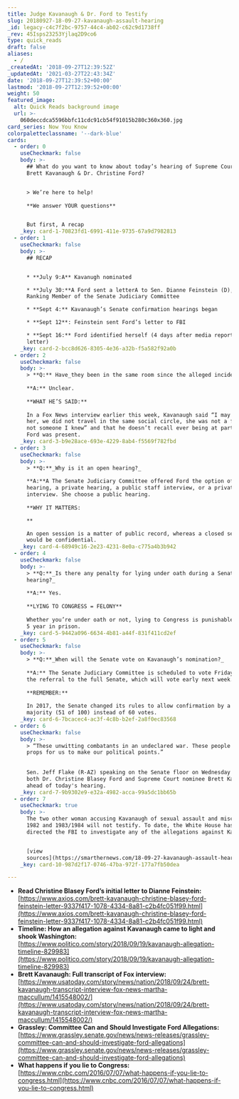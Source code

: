 ```yaml
---
title: Judge Kavanaugh & Dr. Ford to Testify
slug: 20180927-18-09-27-kavanaugh-assault-hearing
_id: legacy-c4c7f2bc-9757-44c4-ab02-c62c9d1738ff
_rev: 45Isps23253Yjlaq2D9co6
type: quick_reads
draft: false
aliases:
  - /
_createdAt: '2018-09-27T12:39:52Z'
_updatedAt: '2021-03-27T22:43:34Z'
date: '2018-09-27T12:39:52+00:00'
lastmod: '2018-09-27T12:39:52+00:00'
weight: 50
featured_image:
  alt: Quick Reads background image
  url: >-
    060deccdca5596bbfc11cdc91cb54f91015b280c360x360.jpg
card_series: Now You Know
colorpaletteclassname: '--dark-blue'
cards:
  - order: 0
    useCheckmark: false
    body: >-
      ## What do you want to know about today’s hearing of Supreme Court nominee
      Brett Kavanaugh & Dr. Christine Ford?


      > We’re here to help!  
        
      **We answer YOUR questions**


      But first, A recap
    _key: card-1-70823fd1-6991-411e-9735-67a9d7982813
  - order: 1
    useCheckmark: false
    body: >-
      ## RECAP


      * **July 9:A** Kavanugh nominated

      * **July 30:**A Ford sent a letterA to Sen. Dianne Feinstein (D), a
      Ranking Member of the Senate Judiciary Committee

      * **Sept 4:** Kavanaugh’s Senate confirmation hearings began

      * **Sept 12**: Feinstein sent Ford’s letter to FBI

      * **Sept 16:** Ford identified herself (4 days after media reports on
      letter)
    _key: card-2-bcc8d626-8305-4e36-a32b-f5a582f92a0b
  - order: 2
    useCheckmark: false
    body: >-
      > **Q:** Have_they been in the same room since the alleged incident?_  
        
      **A:** Unclear.  
        
      **WHAT HE’S SAID:**  
        
      In a Fox News interview earlier this week, Kavanaugh said “I may have met
      her, we did not travel in the same social circle, she was not a friend,
      not someone I knew” and that he doesn’t recall ever being at parties where
      Ford was present.
    _key: card-3-b9e28ace-693e-4229-8ab4-f5569f782fbd
  - order: 3
    useCheckmark: false
    body: >-
      > **Q:**_Why is it an open hearing?_  
        
      **A:**A The Senate Judiciary Committee offered Ford the option of a public
      hearing, a private hearing, a public staff interview, or a private staff
      interview. She choose a public hearing.  
        
      **WHY IT MATTERS:  

      **  

      An open session is a matter of public record, whereas a closed session
      would be confidential.
    _key: card-4-68949c16-2e23-4231-8e0a-c775a4b3b942
  - order: 4
    useCheckmark: false
    body: >-
      > **Q:**_Is there any penalty for lying under oath during a Senate
      hearing?_  
        
      **A:** Yes.  
        
      **LYING TO CONGRESS = FELONY**  
        
      Whether you’re under oath or not, lying to Congress is punishable by up to
      5 year in prison.
    _key: card-5-9442a096-6634-4b81-a44f-831f411cd2ef
  - order: 5
    useCheckmark: false
    body: >-
      > **Q:**_When will the Senate vote on Kavanaugh’s nomination?_  
        
      **A:** The Senate Judiciary Committee is scheduled to vote Friday AM on
      the referral to the full Senate, which will vote early next week.  
        
      **REMEMBER:**  
        
      In 2017, the Senate changed its rules to allow confirmation by a simple
      majority (51 of 100) instead of 60 votes.
    _key: card-6-7bcacec4-ac3f-4c8b-b2ef-2a8f0ec83568
  - order: 6
    useCheckmark: false
    body: >-
      > “These unwitting combatants in an undeclared war. These people are not
      props for us to make our political points.”  
        
        
      Sen. Jeff Flake (R-AZ) speaking on the Senate floor on Wednesday about
      both Dr. Christine Blasey Ford and Supreme Court nominee Brett Kavanaugh
      ahead of today's hearing.
    _key: card-7-9b9302e9-e32a-4982-acca-99a5dc1bb65b
  - order: 7
    useCheckmark: true
    body: >-
      The two other woman accusing Kavanaugh of sexual assault and misconduct in
      1982 and 1983/1984 will not testify. To date, the White House has not
      directed the FBI to investigate any of the allegations against Kavanaugh.


      [view
      sources](https://smarthernews.com/18-09-27-kavanaugh-assault-hearing/)
    _key: card-10-987d2f17-0746-47ba-972f-177a7fb50dea

---
```

* **Read Christine Blasey Ford’s initial letter to Dianne Feinstein:**  
[https://www.axios.com/brett-kavanaugh-christine-blasey-ford-feinstein-letter-9337f417-1078-4334-8a81-c2b4fc051f99.html](https://www.axios.com/brett-kavanaugh-christine-blasey-ford-feinstein-letter-9337f417-1078-4334-8a81-c2b4fc051f99.html)
* **Timeline: How an allegation against Kavanaugh came to light and shook Washington:**  
[https://www.politico.com/story/2018/09/19/kavanaugh-allegation-timeline-829983](https://www.politico.com/story/2018/09/19/kavanaugh-allegation-timeline-829983)
* **Brett Kavanaugh: Full transcript of Fox interview:** [https://www.usatoday.com/story/news/nation/2018/09/24/brett-kavanaugh-transcript-interview-fox-news-martha-maccullum/1415548002/](https://www.usatoday.com/story/news/nation/2018/09/24/brett-kavanaugh-transcript-interview-fox-news-martha-maccullum/1415548002/)
* **Grassley: Committee Can and Should Investigate Ford Allegations:**  
[https://www.grassley.senate.gov/news/news-releases/grassley-committee-can-and-should-investigate-ford-allegations](https://www.grassley.senate.gov/news/news-releases/grassley-committee-can-and-should-investigate-ford-allegations)
* **What happens if you lie to Congress:**  
[https://www.cnbc.com/2016/07/07/what-happens-if-you-lie-to-congress.html](https://www.cnbc.com/2016/07/07/what-happens-if-you-lie-to-congress.html)